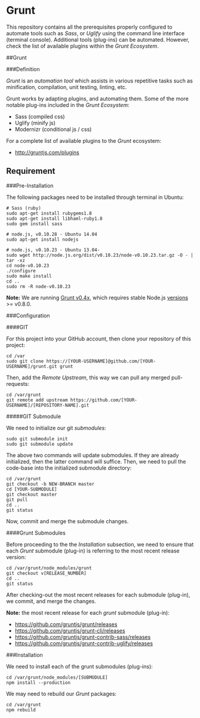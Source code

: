 Grunt
=====

This repository contains all the prerequisites properly configured to automate tools such as *Sass*, or *Uglify* using the command line interface (terminal console).  Additional tools (plug-ins) can be automated.  However, check the list of available plugins within the *Grunt Ecosystem*.

##Grunt

###Definition

*Grunt* is an *automation tool* which assists in various repetitive tasks such as minification, compilation, unit testing, linting, etc.

Grunt works by adapting plugins, and automating them.  Some of the more notable plug-ins included in the *Grunt Ecosystem*:

- Sass (compiled css)
- Uglify (minify js)
- Modernizr (conditional js / css)

For a complete list of available plugins to the *Grunt* ecosystem:

- http://gruntjs.com/plugins

## Requirement

###Pre-Installation

The following packages need to be installed through terminal in Ubuntu:

```
# Sass (ruby)
sudo apt-get install rubygems1.8
sudo apt-get install libhaml-ruby1.8
sudo gem install sass

# node.js, v0.10.28 - Ubuntu 14.04
sudo apt-get install nodejs

# node.js, v0.10.23 - Ubuntu 13.04-
sudo wget http://node.js.org/dist/v0.10.23/node-v0.10.23.tar.gz -O - | tar -xz
cd node-v0.10.23
./configure
sudo make install
cd ..
sudo rm -R node-v0.10.23
```

**Note:** We are running [Grunt v0.4x](http://gruntjs.com/getting-started), which requires stable Node.js [versions](http://nodejs.org/dist/) >= v0.8.0.

###Configuration

####GIT

For this project into your GitHub account, then clone your repository of this project:

```
cd /var
sudo git clone https://[YOUR-USERNAME]@github.com/[YOUR-USERNAME]/grunt.git grunt
```

Then, add the *Remote Upstream*, this way we can pull any merged pull-requests:

```
cd /var/grunt
git remote add upstream https://github.com/[YOUR-USERNAME]/[REPOSITORY-NAME].git
```

#####GIT Submodule

We need to initialize our git *submodules*:

```
sudo git submodule init
sudo git submodule update
```

The above two commands will update submodules.  If they are already initialized, then the latter command will suffice.  Then, we need to pull the code-base into the initialized submodule directory:

```
cd /var/grunt
git checkout -b NEW-BRANCH master
cd [YOUR-SUBMODULE]
git checkout master
git pull
cd ..
git status
```

Now, commit and merge the submodule changes.

####Grunt Submodules

Before proceeding to the the *Installation* subsection, we need to ensure that each *Grunt* submodule (plug-in) is referring to the most recent release version:

```
cd /var/grunt/node_modules/grunt
git checkout v[RELEASE_NUMBER]
cd ..
git status
```

After checking-out the most recent releases for each submodule (plug-in), we commit, and merge the changes.

**Note:** the most recent release for each *grunt* submodule (plug-in):

- https://github.com/gruntjs/grunt/releases
- https://github.com/gruntjs/grunt-cli/releases
- https://github.com/gruntjs/grunt-contrib-sass/releases
- https://github.com/gruntjs/grunt-contrib-uglify/releases

###Installation

We need to install each of the grunt submodules (plug-ins):

```
cd /var/grunt/node_modules/[SUBMODULE]
npm install --production
```

We may need to rebuild our *Grunt* packages:

```
cd /var/grunt
npm rebuild
```
